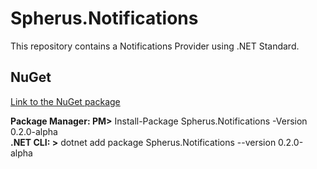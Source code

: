 # Spherus.Notifications

This repository contains a Notifications Provider using .NET Standard.

## NuGet

[Link to the NuGet package](https://www.nuget.org/packages/Spherus.Notifications/)

**Package Manager: PM>** Install-Package Spherus.Notifications -Version 0.2.0-alpha <br />
**.NET CLI: >** dotnet add package Spherus.Notifications --version 0.2.0-alpha

